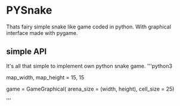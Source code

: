 # PYSnake

Thats fairy simple snake like game coded in python. With graphical interface made with pygame.

## simple API


It's all that simple to implement own python snake game.
'''python3

map_width, map_height = 15, 15


game = GameGraphical(
    arena_size = (width, height),
    cell_size = 25)

'''


